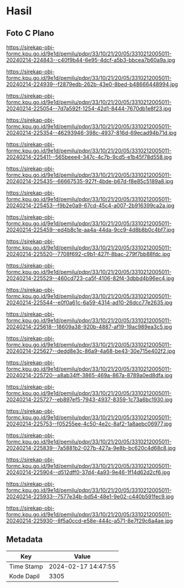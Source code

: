 # Hasil

## Foto C Plano

https://sirekap-obj-formc.kpu.go.id/9e1d/pemilu/pdpr/33/10/21/20/05/3310212005011-20240214-224843--c40f9b44-6e95-4dcf-a5b3-bbcea7b60a9a.jpg

https://sirekap-obj-formc.kpu.go.id/9e1d/pemilu/pdpr/33/10/21/20/05/3310212005011-20240214-224939--f2879edb-262b-43e0-8bed-b48666448994.jpg

https://sirekap-obj-formc.kpu.go.id/9e1d/pemilu/pdpr/33/10/21/20/05/3310212005011-20240214-225054--7d7a592f-1254-42d1-8444-7670db1e8f23.jpg

https://sirekap-obj-formc.kpu.go.id/9e1d/pemilu/pdpr/33/10/21/20/05/3310212005011-20240214-225354--46293946-398c-4937-816d-69ecad94b71d.jpg

https://sirekap-obj-formc.kpu.go.id/9e1d/pemilu/pdpr/33/10/21/20/05/3310212005011-20240214-225411--565beee4-347c-4c7b-9cd5-e1b45f78d558.jpg

https://sirekap-obj-formc.kpu.go.id/9e1d/pemilu/pdpr/33/10/21/20/05/3310212005011-20240214-225435--66667535-927f-4bde-b67d-f8e85c5189a8.jpg

https://sirekap-obj-formc.kpu.go.id/9e1d/pemilu/pdpr/33/10/21/20/05/3310212005011-20240214-225453--f9b2e0a9-67cd-45c4-a007-2b916399ca2a.jpg

https://sirekap-obj-formc.kpu.go.id/9e1d/pemilu/pdpr/33/10/21/20/05/3310212005011-20240214-225459--ed4b8c1e-aa4a-44da-9cc9-4d8b8b0c4bf7.jpg

https://sirekap-obj-formc.kpu.go.id/9e1d/pemilu/pdpr/33/10/21/20/05/3310212005011-20240214-225520--7708f692-c9b1-427f-8bac-279f7bb88fdc.jpg

https://sirekap-obj-formc.kpu.go.id/9e1d/pemilu/pdpr/33/10/21/20/05/3310212005011-20240214-225529--460cd723-ca5f-4106-82f4-3dbbd4b96ec4.jpg

https://sirekap-obj-formc.kpu.go.id/9e1d/pemilu/pdpr/33/10/21/20/05/3310212005011-20240214-225544--e0f0a61c-6a59-4314-ad10-26dcc77e2635.jpg

https://sirekap-obj-formc.kpu.go.id/9e1d/pemilu/pdpr/33/10/21/20/05/3310212005011-20240214-225618--18609a38-920b-4887-af19-19ac989ea3c5.jpg

https://sirekap-obj-formc.kpu.go.id/9e1d/pemilu/pdpr/33/10/21/20/05/3310212005011-20240214-225627--dedd8e3c-86a9-4a68-be43-30e715e402f2.jpg

https://sirekap-obj-formc.kpu.go.id/9e1d/pemilu/pdpr/33/10/21/20/05/3310212005011-20240214-225720--a8ab34ff-3865-469a-867a-8789a0ed8dfa.jpg

https://sirekap-obj-formc.kpu.go.id/9e1d/pemilu/pdpr/33/10/21/20/05/3310212005011-20240214-225727--eb897ef5-7943-4937-8359-1c73a6bc1930.jpg

https://sirekap-obj-formc.kpu.go.id/9e1d/pemilu/pdpr/33/10/21/20/05/3310212005011-20240214-225753--f05255ee-4c50-4e2c-8af2-1a8aebc06977.jpg

https://sirekap-obj-formc.kpu.go.id/9e1d/pemilu/pdpr/33/10/21/20/05/3310212005011-20240214-225839--7a5881b2-027b-427a-9e8b-bc620c4d68c8.jpg

https://sirekap-obj-formc.kpu.go.id/9e1d/pemilu/pdpr/33/10/21/20/05/3310212005011-20240214-225904--d512dff0-37d4-4a93-9e46-1f14d62d2cf6.jpg

https://sirekap-obj-formc.kpu.go.id/9e1d/pemilu/pdpr/33/10/21/20/05/3310212005011-20240214-225933--7577e34b-bd54-48e1-9e02-c440b591fec9.jpg

https://sirekap-obj-formc.kpu.go.id/9e1d/pemilu/pdpr/33/10/21/20/05/3310212005011-20240214-225930--8f5a0ccd-e58e-444c-a571-8e7f29c6a4ae.jpg


## Metadata

| Key        | Value               |
| ---------- | ------------------- |
| Time Stamp | 2024-02-17 14:47:55 |
| Kode Dapil | 3305                |



